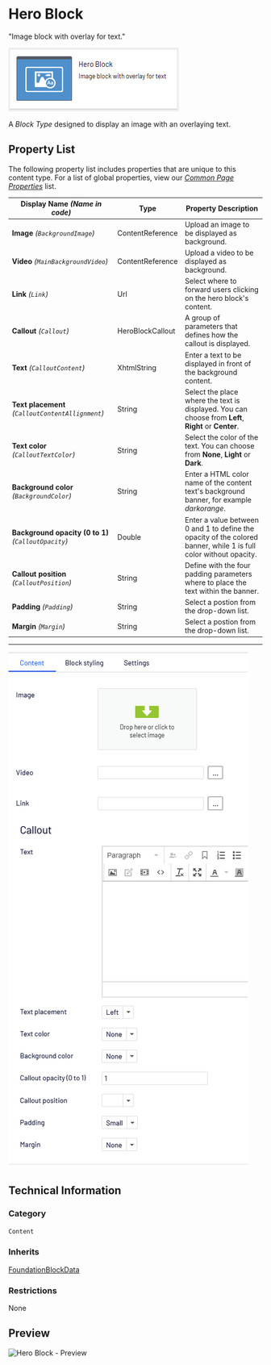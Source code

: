 # Hero Block
"Image block with overlay for text."

![Hero Block](Screenshots/Hero%20Block%20-%20icon.png)

A *Block Type* designed to display an image with an overlaying text.

## Property List
The following property list includes properties that are unique to this content type. For a list of global properties, view our [*Common Page Properties*](../../Common%20Page%20Properties.md) list.

Display Name *(Name in code)* | Type | Property Description
--------------|------|---------------
**Image** *(`BackgroundImage`)* | ContentReference | Upload an image to be displayed as background.
**Video** *(`MainBackgroundVideo`)* | ContentReference | Upload a video to be displayed as background.
**Link** *(`Link`)* | Url | Select where to forward users clicking on the hero block's content.
**Callout** *(`Callout`)* | HeroBlockCallout | A group of parameters that defines how the callout is displayed.
**Text** *(`CalloutContent`)* | XhtmlString | Enter a text to be displayed in front of the background content.
**Text placement** *(`CalloutContentAllignment`)* | String | Select the place where the text is displayed. You can choose from **Left**, **Right** or **Center**. 
**Text color** *(`CalloutTextColor`)* | String | Select the color of the text. You can choose from **None**, **Light** or **Dark**.
**Background color** *(`BackgroundColor`)* | String | Enter a HTML color name of the content text's background banner, for example *darkorange*. 
**Background opacity (0 to 1)** *(`CalloutOpacity`)* | Double | Enter a value between 0 and 1 to define the opacity of the colored banner, while 1 is full color without opacity.
**Callout position** *(`CalloutPosition`)* | String | Define with the four padding parameters where to place the text within the banner.
**Padding** *(`Padding`)* | String | Select a postion from the drop-down list.
**Margin** *(`Margin`)* | String | Select a postion from the drop-down list.


** **
![Hero Block - Content tab](Screenshots/Hero%20Block%20-%20Content%20tab.png)

## Technical Information

### Category
`Content`

### Inherits
[FoundationBlockData](#)

### Restrictions
None

## Preview
![Hero Block - Preview](Screenshots/Hero20Block%20-%20Preview.png)



